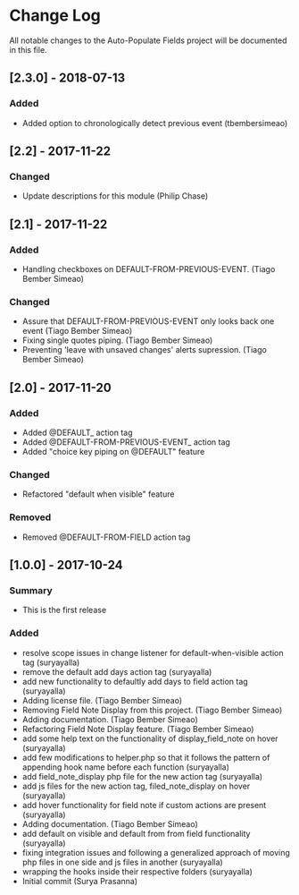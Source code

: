 # Change Log
All notable changes to the Auto-Populate Fields project will be documented in this file.

## [2.3.0] - 2018-07-13
### Added
- Added option to chronologically detect previous event (tbembersimeao)

## [2.2] - 2017-11-22
### Changed
- Update descriptions for this module (Philip Chase)


## [2.1] - 2017-11-22
### Added
- Handling checkboxes on DEFAULT-FROM-PREVIOUS-EVENT. (Tiago Bember Simeao)

### Changed
- Assure that DEFAULT-FROM-PREVIOUS-EVENT only looks back one event (Tiago Bember Simeao)
- Fixing single quotes piping. (Tiago Bember Simeao)
- Preventing 'leave with unsaved changes' alerts supression. (Tiago Bember Simeao)


## [2.0] - 2017-11-20
### Added
- Added @DEFAULT_<N> action tag
- Added @DEFAULT-FROM-PREVIOUS-EVENT_<N> action tag
- Added "choice key piping on @DEFAULT" feature

### Changed
- Refactored "default when visible" feature

### Removed
- Removed @DEFAULT-FROM-FIELD action tag


## [1.0.0] - 2017-10-24
### Summary
- This is the first release

### Added
- resolve scope issues in change listener for default-when-visible action tag (suryayalla)
- remove the default add days action tag (suryayalla)
- add new functionality to defaultly add days to field action tag (suryayalla)
- Adding license file. (Tiago Bember Simeao)
- Removing Field Note Display from this project. (Tiago Bember Simeao)
- Adding documentation. (Tiago Bember Simeao)
- Refactoring Field Note Display feature. (Tiago Bember Simeao)
- add some help text on the functionality of display_field_note on hover (suryayalla)
- add few modifications to helper.php so that it follows the pattern of appending hook name before each function (suryayalla)
- add field_note_display php file for the new action tag (suryayalla)
- add js files for the new action tag, filed_note_display on hover (suryayalla)
- add hover functionality for field note if custom actions are present (suryayalla)
- Adding documentation. (Tiago Bember Simeao)
- add default on visible and default from from field functionality (suryayalla)
- fixing integration issues and following a generalized approach of moving php files in one side and js files in another (suryayalla)
- wrapping the hooks inside their respective folders (suryayalla)
- Initial commit (Surya Prasanna)

